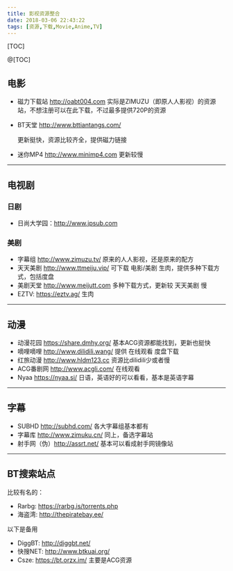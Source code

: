 ```yaml
---
title: 影视资源整合
date: 2018-03-06 22:43:22
tags: [资源,下载,Movie,Anime,TV]
---
```


[TOC]

@[TOC]



## 电影

- 磁力下载站 http://oabt004.com
  实际是ZIMUZU（即原人人影视）的资源站，不想注册可以在此下载，不过最多提供720P的资源

- BT天堂 http://www.bttiantangs.com/

  更新挺快，资源比较齐全，提供磁力链接

- 迷你MP4 http://www.minimp4.com
  更新较慢

---

## 电视剧

### 日剧

- 日尚大学园：http://www.jpsub.com



### 美剧

- 字幕组 http://www.zimuzu.tv/
  原来的人人影视，还是原来的配方
- 天天美剧 http://www.ttmeiju.vip/
  可下载 电影/美剧 生肉，提供多种下载方式，包括度盘
- 美剧天堂 http://www.meijutt.com
  多种下载方式，更新较 天天美剧 慢
- EZTV: https://eztv.ag/
  生肉

---

## 动漫

- 动漫花园 https://share.dmhy.org/
  基本ACG资源都能找到，更新也挺快
- 嘀哩嘀哩 http://www.dilidili.wang/
  提供 在线观看 度盘下载
- 红旅动漫 http://www.hldm123.cc
  资源比dilidili少或者慢
- ACG番剧网 http://www.acgli.com/
  在线观看
- Nyaa https://nyaa.si/
  日语，英语好的可以看看，基本是英语字幕

---

## 字幕

- SUBHD http://subhd.com/
  各大字幕组基本都有
- 字幕库 http://www.zimuku.cn/
  同上，备选字幕站
- 射手网（伪）http://assrt.net/
  基本可以看成射手网镜像站

---

## BT搜索站点

比较有名的：

- Rarbg: https://rarbg.is/torrents.php
- 海盗湾: http://thepiratebay.ee/



以下是备用

- DiggBT: http://diggbt.net/
- 快搜NET: http://www.btkuai.org/
- Csze: https://bt.orzx.im/
  主要是ACG资源